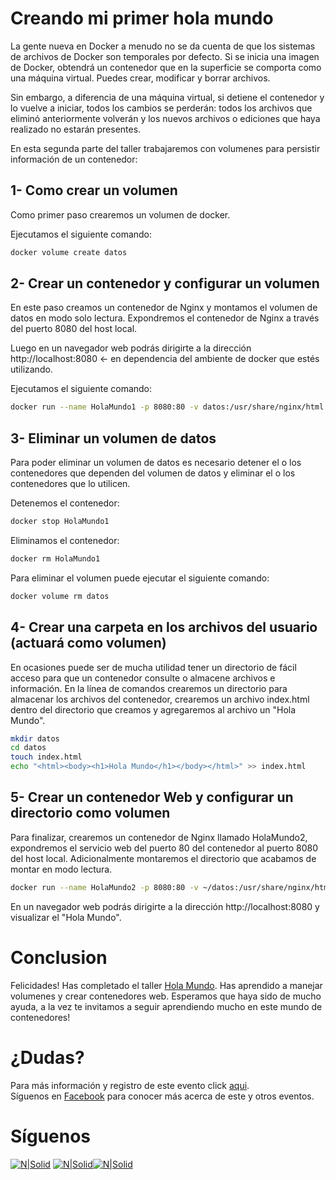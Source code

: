 # Creando mi primer hola mundo

La gente nueva en Docker a menudo no se da cuenta de que los sistemas de archivos de Docker son temporales por defecto. Si se inicia una imagen de Docker, obtendrá un contenedor que en la superficie se comporta como una máquina virtual. Puedes crear, modificar y borrar archivos. 

Sin embargo, a diferencia de una máquina virtual, si detiene el contenedor y lo vuelve a iniciar, todos los cambios se perderán: todos los archivos que eliminó anteriormente volverán y los nuevos archivos o ediciones que haya realizado no estarán presentes.

En esta segunda parte del taller trabajaremos con volumenes para persistir información de un contenedor:

## 1- Como crear un volumen
Como primer paso crearemos un volumen de docker.

Ejecutamos el siguiente comando:
```bash
docker volume create datos
```

## 2- Crear un contenedor y configurar un volumen
En este paso creamos un contenedor de Nginx y montamos el volumen de datos en modo solo lectura. Expondremos el contenedor de Nginx a través del puerto 8080 del host local. 

Luego en un navegador web podrás dirigirte a la dirección http://localhost:8080 <- en dependencia del ambiente de docker que estés utilizando.

Ejecutamos el siguiente comando:
```bash
docker run --name HolaMundo1 -p 8080:80 -v datos:/usr/share/nginx/html:ro -d nginx
```

## 3- Eliminar un volumen de datos
Para poder eliminar un volumen de datos es necesario detener el o los contenedores que dependen del volumen de datos y eliminar el o los contenedores que lo utilicen. 

Detenemos el contenedor:

```bash
docker stop HolaMundo1
```

Eliminamos el contenedor:
```bash
docker rm HolaMundo1
```

Para eliminar el volumen puede ejecutar el siguiente comando:

```bash
docker volume rm datos
```



## 4- Crear una carpeta en los archivos del usuario (actuará como volumen)
En ocasiones puede ser de mucha utilidad tener un directorio de fácil acceso para que un contenedor consulte o almacene archivos e información. En la línea de comandos crearemos un directorio para almacenar los archivos del contenedor, crearemos un archivo index.html dentro del directorio que creamos y agregaremos al archivo un "Hola Mundo".

```bash
mkdir datos
cd datos
touch index.html
echo "<html><body><h1>Hola Mundo</h1></body></html>" >> index.html
```

## 5- Crear un contenedor Web y configurar un directorio como volumen
Para finalizar, crearemos un contenedor de Nginx llamado HolaMundo2, expondremos el servicio web del puerto 80 del contenedor al puerto 8080 del host local. Adicionalmente montaremos el directorio que acabamos de montar en modo lectura.

```bash
docker run --name HolaMundo2 -p 8080:80 -v ~/datos:/usr/share/nginx/html:ro -d nginx
```
En un navegador web podrás dirigirte a la dirección http://localhost:8080 y visualizar el "Hola Mundo".

# Conclusion
Felicidades! Has completado el taller [Hola Mundo](./HolaMundo.md). Has aprendido a manejar volumenes y crear contenedores web. Esperamos que haya sido de mucho ayuda, a la vez te invitamos a seguir aprendiendo mucho en este mundo de contenedores!

# ¿Dudas? 
Para más información y registro de este evento click [aqui](https://gtssug-sqlday-xela2020.eventbrite.com).  
Síguenos en [Facebook](https://www.facebook.com/groups/gtssug/) para conocer más acerca de este y otros eventos.

# Síguenos
[![N|Solid](http://dbamastery.com/wp-content/uploads/2018/08/if_twitter_circle_color_107170.png)](https://twitter.com/gtssug) [![N|Solid](http://dbamastery.com/wp-content/uploads/2018/08/if_github_circle_black_107161.png)](https://github.com/GTSSUG)[![N|Solid](http://dbamastery.com/wp-content/uploads/2018/08/if_browser_1055104.png)](https://www.facebook.com/groups/gtssug/)